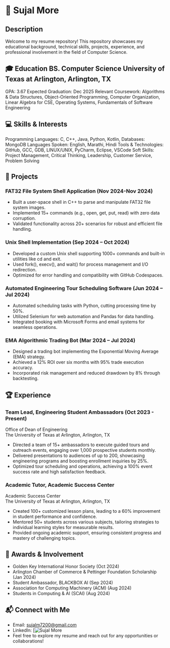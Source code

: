 # 📄 Sujal More

## Description

Welcome to my resume repository! This repository showcases my educational background, technical skills, projects, experience, and professional involvement in the field of Computer Science.


## 🎓 Education BS. Computer Science University of Texas at Arlington, Arlington, TX 
GPA: 3.67 
Expected Graduation: Dec 2025 
Relevant Coursework: Algorithms & Data Structures, Object-Oriented Programming, Computer Organization, Linear Algebra for CSE, Operating Systems, Fundamentals of Software Engineering 


## 💻 Skills & Interests 
Programming Languages: C, C++, Java, Python, Kotlin,
Databases: MongoDB 
Languages Spoken: English, Marathi, Hindi 
Tools & Technologies: GitHub, GCC, GDB, LINUX/UNIX, PyCharm, Eclipse, VSCode
Soft Skills: Project Management, Critical Thinking, Leadership, Customer Service, Problem Solving 


## 🔧 Projects

### FAT32 File System Shell Application (Nov 2024-Nov 2024)
- Built a user-space shell in C++ to parse and manipulate FAT32 file system images.
- Implemented 15+ commands (e.g., open, get, put, read) with zero data corruption.
- Validated functionality across 20+ scenarios for robust and efficient file handling.

### Unix Shell Implementation (Sep 2024 – Oct 2024)
- Developed a custom Unix shell supporting 1000+ commands and built-in utilities like cd and exit.
- Used fork(), execv(), and wait() for process management and I/O redirection.
- Optimized for error handling and compatibility with GitHub Codespaces.

### Automated Engineering Tour Scheduling Software (Jun 2024 – Jul 2024)
- Automated scheduling tasks with Python, cutting processing time by 50%.
- Utilized Selenium for web automation and Pandas for data handling.
- Integrated booking with Microsoft Forms and email systems for seamless operations.

### EMA Algorithmic Trading Bot (Mar 2024 – Jul 2024)
- Designed a trading bot implementing the Exponential Moving Average (EMA) strategy.
- Achieved a 12% ROI over six months with 95% trade execution accuracy.
- Incorporated risk management and reduced drawdown by 8% through backtesting.


## 🏆 Experience

### Team Lead, Engineering Student Ambassadors (Oct 2023 - Present)
Office of Dean of Engineering			          		                 
The University of Texas at Arlington, Arlington, TX 
- Directed a team of 15+ ambassadors to execute guided tours and outreach events, engaging over 1,000 prospective students monthly.
- Delivered presentations to audiences of up to 200, showcasing engineering programs and boosting enrollment inquiries by 25%.
- Optimized tour scheduling and operations, achieving a 100% event success rate and high satisfaction feedback.

### Academic Tutor, Academic Success Center
Academic Success Center             
The University of Texas at Arlington, Arlington, TX
- Created 100+ customized lesson plans, leading to a 60% improvement in student performance and confidence.
- Mentored 50+ students across various subjects, tailoring strategies to individual learning styles for measurable results.
- Provided ongoing academic support, ensuring consistent progress and mastery of challenging topics.


## 🥇 Awards & Involvement

- Golden Key International Honor Society (Oct 2024)
- Arlington Chamber of Commerce & Pettinger Foundation Scholarship (Jan 2024)
- Student Ambassador, BLACKBOX AI (Sep 2024)
- Association for Computing Machinery (ACM) (Aug 2024)
- Students in Computing & AI (SCAI) (Aug 2024)

## 📬 Connect with Me
- Email: sujalm7200@gmail.com
- LinkedIn: [![Sujal More](linkedin.com/in/sujalmore/ )
- Feel free to explore my resume and reach out for any opportunities or collaborations!
